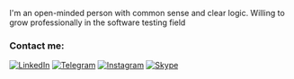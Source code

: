 I'm an open-minded person with common sense and clear logic. Willing to grow professionally in the software testing field

### Contact me:
[![LinkedIn](https://img.shields.io/badge/-LinkedIn-232A24?style=for-the-badge&logo=linkedin&logoColor=007BB6)](https://www.linkedin.com/in/margaritabobrik/)
[![Telegram](https://img.shields.io/badge/-Telegram-232A24?style=for-the-badge&logo=telegram&logoColor=27A0D9)](https://t.me/Margarita_Bobrik)
[![Instagram](https://img.shields.io/badge/-Instagram-232A24?style=for-the-badge&logo=instagram&logoColor=FE0C4F)](https://www.instagram.com/margo_yo)
[![Skype](https://img.shields.io/badge/-Skype-232A24?style=for-the-badge&logo=Skype&logoColor=318CE7)](https://join.skype.com/invite/AUMdXVun5MoL)